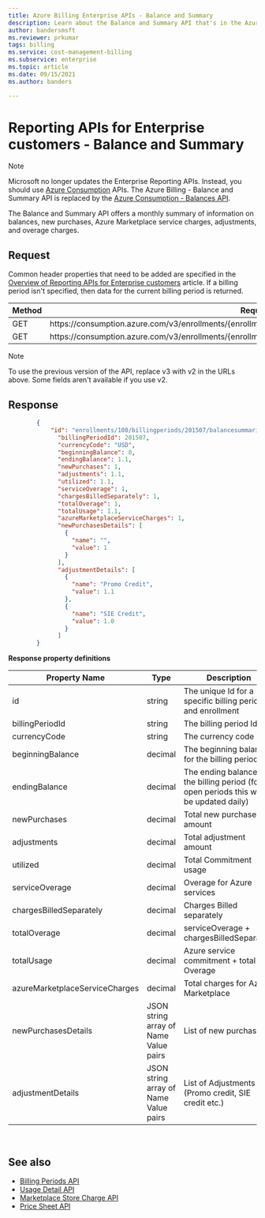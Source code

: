 ```yaml
---
title: Azure Billing Enterprise APIs - Balance and Summary
description: Learn about the Balance and Summary API that's in the Azure Billing Usage and RateCard APIs. They're used to provide insights into Azure resource consumption and trends.
author: bandersmsft
ms.reviewer: prkumar
tags: billing
ms.service: cost-management-billing
ms.subservice: enterprise
ms.topic: article
ms.date: 09/15/2021
ms.author: banders

---
```

# Reporting APIs for Enterprise customers - Balance and Summary

> [!Note]
> Microsoft no longer updates the Enterprise Reporting APIs. Instead, you should use [Azure Consumption](/rest/api/consumption) APIs.
> The Azure Billing - Balance and Summary API is replaced by the [Azure Consumption - Balances API](/rest/api/consumption/balances).

The Balance and Summary API offers a monthly summary of information on balances, new purchases, Azure Marketplace service charges, adjustments, and overage charges.


## Request
Common header properties that need to be added are specified in the [Overview of Reporting APIs for Enterprise customers](/azure/billing/billing-enterprise-api) article. If a billing period isn't specified, then data for the current billing period is returned.

|Method | Request URI|
|-|-|
|GET| https:\//consumption.azure.com/v3/enrollments/{enrollmentNumber}/balancesummary|
|GET| https:\//consumption.azure.com/v3/enrollments/{enrollmentNumber}/billingPeriods/{billingPeriod}/balancesummary|

> [!Note]
> To use the previous version of the API, replace v3 with v2 in the URLs above. Some fields aren't available if you use v2.

## Response

```json
        {
            "id": "enrollments/100/billingperiods/201507/balancesummaries",
              "billingPeriodId": 201507,
              "currencyCode": "USD",
              "beginningBalance": 0,
              "endingBalance": 1.1,
              "newPurchases": 1,
              "adjustments": 1.1,
              "utilized": 1.1,
              "serviceOverage": 1,
              "chargesBilledSeparately": 1,
              "totalOverage": 1,
              "totalUsage": 1.1,
              "azureMarketplaceServiceCharges": 1,
              "newPurchasesDetails": [
                {
                  "name": "",
                  "value": 1
                }
              ],
              "adjustmentDetails": [
                {
                  "name": "Promo Credit",
                  "value": 1.1
                },
                {
                  "name": "SIE Credit",
                  "value": 1.0
                }
              ]
        }
```

**Response property definitions**

|Property Name| Type| Description|
|-|-|-|
|id|string|The unique Id for a specific billing period and enrollment|
|billingPeriodId|string |The billing period Id|
|currencyCode|string |The currency code|
|beginningBalance|decimal| The beginning balance for the billing period|
|endingBalance|decimal| The ending balance for the billing period (for open periods this will be updated daily)|
|newPurchases|decimal| Total new purchase amount|
|adjustments|decimal| Total adjustment amount|
|utilized|decimal| Total Commitment usage|
|serviceOverage|decimal| Overage for Azure services|
|chargesBilledSeparately|decimal| Charges Billed separately|
|totalOverage|decimal| serviceOverage + chargesBilledSeparately|
|totalUsage|decimal| Azure service commitment + total Overage|
|azureMarketplaceServiceCharges|decimal| Total charges for Azure Marketplace|
|newPurchasesDetails|JSON string array of Name Value pairs|List of new purchases|
|adjustmentDetails|JSON string array of Name Value pairs|List of Adjustments (Promo credit, SIE credit etc.) |


<br/>

## See also

* [Billing Periods API](billing-enterprise-api-billing-periods.md)
* [Usage Detail API](billing-enterprise-api-usage-detail.md)
* [Marketplace Store Charge API](billing-enterprise-api-marketplace-storecharge.md)
* [Price Sheet API](billing-enterprise-api-pricesheet.md)
